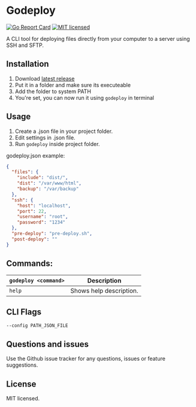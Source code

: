 # Godeploy

[![Go Report Card](https://goreportcard.com/badge/github.com/jacted/godeploy)](https://goreportcard.com/report/github.com/jacted/godeploy)
[![MIT licensed](https://img.shields.io/github/license/jacted/godeploy.svg?maxAge=2592000)](https://github.com/jacted/godeploy/blob/master/LICENSE)

A CLI tool for deploying files directly from your computer to a server using SSH and SFTP.

## Installation

1. Download [latest release](https://github.com/jacted/godeploy/releases)
2. Put it in a folder and make sure its executeable
3. Add the folder to system PATH
4. You're set, you can now run it using `godeploy` in terminal

## Usage

1. Create a .json file in your project folder.
2. Edit settings in .json file.
3. Run `godeploy` inside project folder.

godeploy.json example:
``` json
{
  "files": {
    "include": "dist/",
    "dist": "/var/www/html",
    "backup": "/var/backup"
  },
  "ssh": {
    "host": "localhost",
    "port": 22,
    "username": "root",
    "password": "1234"
  },
  "pre-deploy": "pre-deploy.sh",
  "post-deploy": ""
}
```

## Commands:

|`godeploy <command>`|Description|
|------------------|-----------|
|`help`|Shows help description.|

## CLI Flags

`--config PATH_JSON_FILE`

## Questions and issues

Use the Github issue tracker for any questions, issues or feature suggestions.

## License

MIT licensed.